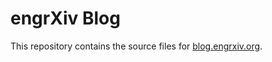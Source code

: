 # engrXiv Blog
This repository contains the source files for [blog.engrxiv.org](http://blog.engrxiv.org).

